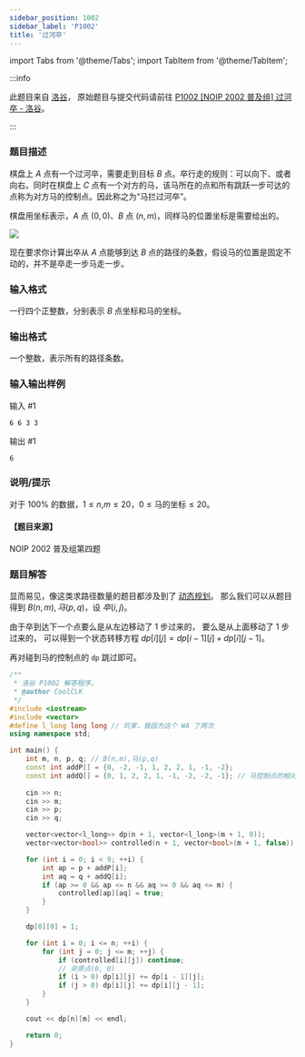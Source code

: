 ```yaml
---
sidebar_position: 1002
sidebar_label: 'P1002'
title: '过河卒'
---
```

import Tabs from '@theme/Tabs';
import TabItem from '@theme/TabItem';

:::info

此题目来自 [洛谷](https://www.luogu.com.cn/)，
原始题目与提交代码请前往 [P1002 \[NOIP 2002 普及组\] 过河卒 - 洛谷](https://www.luogu.com.cn/problem/P1002)。

:::

### 题目描述

棋盘上 $A$ 点有一个过河卒，需要走到目标 $B$ 点。卒行走的规则：可以向下、或者向右。同时在棋盘上 $C$ 点有一个对方的马，该马所在的点和所有跳跃一步可达的点称为对方马的控制点。因此称之为“马拦过河卒”。

棋盘用坐标表示，$A$ 点 $(0,0)$、$B$ 点 $(n,m)$，同样马的位置坐标是需要给出的。

![](https://cdn.luogu.com.cn/upload/image_hosting/ipmwl52i.png)

现在要求你计算出卒从 $A$ 点能够到达 $B$ 点的路径的条数，假设马的位置是固定不动的，并不是卒走一步马走一步。

### 输入格式

一行四个正整数，分别表示 $B$ 点坐标和马的坐标。

### 输出格式

一个整数，表示所有的路径条数。

### 输入输出样例

输入 #1
```
6 6 3 3
```

输出 #1
```
6
```

### 说明/提示

对于 $100\%$ 的数据，${1}\le{n}$,${m}\le{20}$，${0}\le\text{马的坐标}\le{20}$。

#### 【题目来源】

NOIP 2002 普及组第四题

### 题目解答

显而易见，像这类求路径数量的题目都涉及到了 [动态规划](../../programming-ideas/dynamic-programming.md)。
那么我们可以从题目得到 $B(n,m), 马(p,q)$，设 $卒(i, j)$。

由于卒到达下一个点要么是从左边移动了 1 步过来的，
要么是从上面移动了 1 步过来的，
可以得到一个状态转移方程 $dp[i][j] = dp[i - 1][j] + dp[i][j - 1]$。

再对碰到马的控制点的 `dp` 跳过即可。

<Tabs>
  <TabItem value="cpp" label="C++" default>

```cpp showLineNumbers
/**
 * 洛谷 P1002 解答程序。
 * @author CoolCLK
 */
#include <iostream>
#include <vector>
#define l_long long long // 坑爹，我因为这个 WA 了两次
using namespace std;

int main() {
    int m, n, p, q; // B(n,m),马(p,q)
    const int addP[] = {0, -2, -1, 1, 2, 2, 1, -1, -2};
    const int addQ[] = {0, 1, 2, 2, 1, -1, -2, -2, -1}; // 马控制点的相对坐标
    
    cin >> n;
    cin >> m;
    cin >> p;
    cin >> q;

    vector<vector<l_long>> dp(n + 1, vector<l_long>(m + 1, 0));
    vector<vector<bool>> controlled(n + 1, vector<bool>(m + 1, false));

    for (int i = 0; i < 9; ++i) {
        int ap = p + addP[i];
        int aq = q + addQ[i];
        if (ap >= 0 && ap <= n && aq >= 0 && aq <= m) {
            controlled[ap][aq] = true;
        }
    }

    dp[0][0] = 1; 

    for (int i = 0; i <= n; ++i) {
        for (int j = 0; j <= m; ++j) {
            if (controlled[i][j]) continue;
            // 非原点(0, 0)
            if (i > 0) dp[i][j] += dp[i - 1][j];
            if (j > 0) dp[i][j] += dp[i][j - 1];
        }
    }

    cout << dp[n][m] << endl;

    return 0;
}
```

  </TabItem>
</Tabs>